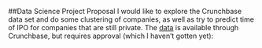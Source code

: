 ##Data Science Project Proposal
I would like to explore the Crunchbase data set and do some clustering of companies, as well as try to predict time of IPO for companies that are still private. The [data]( https://data.crunchbase.com/v3/page/accessing-the-dataset) is available through Crunchbase, but requires approval (which I haven’t gotten yet): 

